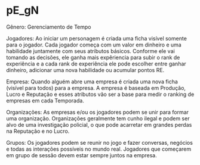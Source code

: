 # pE_gN
Gênero: Gerenciamento de Tempo

Jogadores: Ao iniciar um personagem é criada uma ficha visível somente para o jogador. Cada jogador começa com um valor em dinheiro e uma
habilidade juntamente com seus atributos básicos. Conforme ele vai tomando as decisões, ele ganha mais expêriencia para subir o rank de
experiência e a cada rank de experiência ele pode escolher entre ganhar dinheiro, adicionar uma nova habilidade ou acumular pontos RE. 

Empresa: Quando alguém abre uma empresa é criada uma nova ficha (visível para todos) para a empresa. A empresa é baseada em Produção, Lucro
e Reputação e esses atributos vão ser a base para medir o ranking de empresas em cada Temporada.

Organizações: As empresas e/ou os jogadores podem se unir para formar uma organização. Organizações geralmente tem cunho ilegal e podem ser
alvo de uma investigação policial, o que pode acarretar em grandes perdas na Reputação e no Lucro.

Grupos: Os jogadores podem se reunir no jogo e fazer conversas, negócios e todas as interações possíveis no mundo real.
Jogadores que começarem em grupo de sessão devem estar sempre juntos na empresa.
